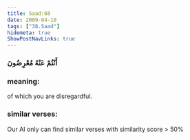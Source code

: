 ```yaml
---
title: Saad:68
date: 2009-04-10
tags: ["38.Saad"]
hidemeta: true 
ShowPostNavLinks: true 
---
```

### أَنْتُمْ عَنْهُ مُعْرِضُونَ
### meaning: 
of which you are disregardful.
### similar verses: 

Our AI only can find similar verses with similarity score > 50% 




